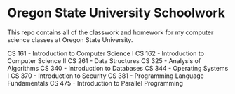 # Oregon State University Schoolwork
This repo contains all of the classwork and homework for my computer science classes at Oregon State University.

CS 161 - Introduction to Computer Science I
CS 162 - Introduction to Computer Science II
CS 261 - Data Structures
CS 325 - Analysis of Algorithms
CS 340 - Introduction to Databases
CS 344 - Operating Systems I
CS 370 - Introduction to Security
CS 381 - Programming Language Fundamentals
CS 475 - Introduction to Parallel Programming
